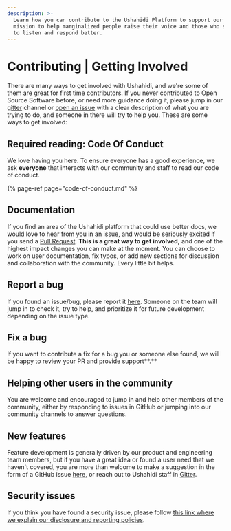 ```yaml
---
description: >-
  Learn how you can contribute to the Ushahidi Platform to support our shared
  mission to help marginalized people raise their voice and those who serve them
  to listen and respond better.
---
```


# Contributing \| Getting Involved

There are many ways to get involved with Ushahidi, and we're some of them are great for first time contributors. If you never contributed to Open Source Software before, or need more guidance doing it, please jump in our [gitter](https://gitter.im/ushahidi/Community) channel or [open an issue](https://github.com/ushahidi/platform/issues/new/choose) with a clear description of what you are trying to do, and someone in there will try to help you. These are some ways to get involved:

## **Required reading: Code Of Conduct**

We love having you here. To ensure everyone has a good experience, we ask **everyone** that interacts with our community and staff to read our code of conduct.

{% page-ref page="code-of-conduct.md" %}

## **Documentation**

**I**f you find an area of the Ushahidi platform that could use better docs, we would love to hear from you in an issue, and would be seriously excited if you send a [Pull Request](https://github.com/ushahidi/platform/compare). **This is a great way to get involved,** and one of the highest impact changes you can make at the moment. You can choose to work on user documentation, fix typos, or add new sections for discussion and collaboration with the community. Every little bit helps.

## **Report a bug**

If you found an issue/bug, please report it [here](https://github.com/ushahidi/platform/issues). Someone on the team will jump in to check it, try to help, and prioritize it for future development depending on the issue type.

## **Fix a bug**

If you want to contribute a fix for a bug you or someone else found, we will be happy to review your PR and provide support**.**

## **Helping other users in the community**

You are welcome and encouraged to jump in and help other members of the community, either by responding to issues in GitHub or jumping into our community channels to answer questions.

## **New features**

Feature development is generally driven by our product and engineering team members, but if you have a great idea or found a user need that we haven't covered, you are more than welcome to make a suggestion in the form of a GitHub issue [here](https://github.com/ushahidi/platform/issues), or reach out to Ushahidi staff in [Gitter](https://gitter.im/ushahidi/Community).

## **Security issues**

If you think you have found a security issue, please follow [this link where we explain our disclosure and reporting policies](https://www.ushahidi.com/security).

